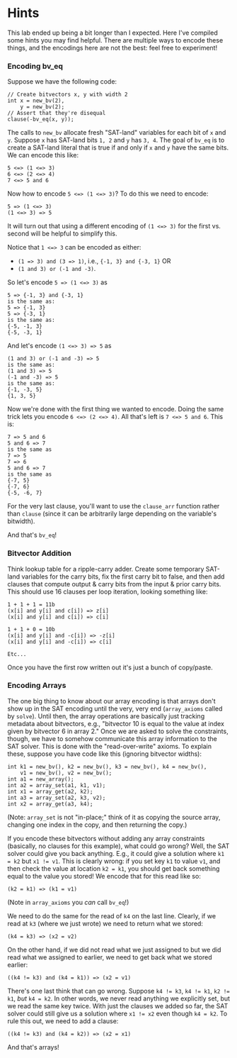 # Hints
This lab ended up being a bit longer than I expected. Here I've compiled some
hints you may find helpful. There are multiple ways to encode these things, and
the encodings here are not the best: feel free to experiment!

### Encoding bv_eq
Suppose we have the following code:
```
// Create bitvectors x, y with width 2
int x = new_bv(2),
    y = new_bv(2);
// Assert that they're disequal
clause(-bv_eq(x, y));
```
The calls to `new_bv` allocate fresh "SAT-land" variables for each bit of `x`
and `y`. Suppose `x` has SAT-land bits `1, 2` and `y` has `3, 4`. The goal of
`bv_eq` is to create a SAT-land literal that is true if and only if `x` and `y`
have the same bits. We can encode this like:
```
5 <=> (1 <=> 3)
6 <=> (2 <=> 4)
7 <=> 5 and 6
```

Now how to encode `5 <=> (1 <=> 3)`? To do this we need to encode:
```
5 => (1 <=> 3)
(1 <=> 3) => 5
```
It will turn out that using a different encoding of `(1 <=> 3)` for the first
vs. second will be helpful to simplify this.

Notice that `1 <=> 3` can be encoded as either:
- `(1 => 3) and (3 => 1)`, i.e., `{-1, 3} and {-3, 1}` OR
- `(1 and 3) or (-1 and -3)`.

So let's encode `5 => (1 <=> 3)` as
```
5 => {-1, 3} and {-3, 1}
is the same as:
5 => {-1, 3}
5 => {-3, 1}
is the same as:
{-5, -1, 3}
{-5, -3, 1}
```
And let's encode `(1 <=> 3) => 5` as
```
(1 and 3) or (-1 and -3) => 5
is the same as:
(1 and 3) => 5
(-1 and -3) => 5
is the same as:
{-1, -3, 5}
{1, 3, 5}
```

Now we're done with the first thing we wanted to encode. Doing the same trick
lets you encode `6 <=> (2 <=> 4)`. All that's left is `7 <=> 5 and 6`. This is:
```
7 => 5 and 6
5 and 6 => 7
is the same as
7 => 5
7 => 6
5 and 6 => 7
is the same as
{-7, 5}
{-7, 6}
{-5, -6, 7}
```
For the very last clause, you'll want to use the `clause_arr` function rather
than `clause` (since it can be arbitrarily large depending on the variable's
bitwidth).

And that's `bv_eq`!

### Bitvector Addition
Think lookup table for a ripple-carry adder. Create some temporary SAT-land
variables for the carry bits, fix the first carry bit to false, and then add
clauses that compute output & carry bits from the input & prior carry bits.
This should use 16 clauses per loop iteration, looking something like:
```
1 + 1 + 1 = 11b
(x[i] and y[i] and c[i]) => z[i]
(x[i] and y[i] and c[i]) => c[i]

1 + 1 + 0 = 10b
(x[i] and y[i] and -c[i]) => -z[i]
(x[i] and y[i] and -c[i]) => c[i]

Etc...
```
Once you have the first row written out it's just a bunch of copy/paste.

### Encoding Arrays
The one big thing to know about our array encoding is that arrays don't show up
in the SAT encoding until the very, very end (`array_axioms` called by
`solve`). Until then, the array operations are basically just tracking metadata
about bitvectors, e.g., "bitvector 10 is equal to the value at index given by
bitvector 6 in array 2." Once we are asked to solve the constraints, though, we
have to somehow communicate this array information to the SAT solver. This is
done with the "read-over-write" axioms. To explain these, suppose you have code
like this (ignoring bitvector widths):

```
int k1 = new_bv(), k2 = new_bv(), k3 = new_bv(), k4 = new_bv(),
    v1 = new_bv(), v2 = new_bv();
int a1 = new_array();
int a2 = array_set(a1, k1, v1);
int x1 = array_get(a2, k2);
int a3 = array_set(a2, k3, v2);
int x2 = array_get(a3, k4);
```
(Note: `array_set` is not "in-place;" think of it as copying the source array,
changing one index in the copy, and then returning the copy.)

If you encode these bitvectors without adding any array constraints (basically,
no clauses for this example), what could go wrong? Well, the SAT solver could
give you back anything. E.g., it could give a solution where `k1 = k2` but
`x1 != v1`. This is clearly wrong: if you set key `k1` to value `v1`, and then
check the value at location `k2 = k1`, you should get back something equal to
the value you stored! We encode that for this read like so:
```
(k2 = k1) => (k1 = v1)
```
(Note in `array_axioms` you *can* call `bv_eq`!)

We need to do the same for the read of `k4` on the last line. Clearly, if we
read at `k3` (where we just wrote) we need to return what we stored:
```
(k4 = k3) => (x2 = v2)
```
On the other hand, if we did not read what we just assigned to but we did read
what we assigned to earlier, we need to get back what we stored earlier:
```
((k4 != k3) and (k4 = k1)) => (x2 = v1)
```

There's one last think that can go wrong. Suppose `k4 != k3`, `k4 != k1`,
`k2 != k1`, *but* `k4 = k2`. In other words, we never read anything we
explicitly set, but we read the same key twice. With just the clauses we added
so far, the SAT solver could still give us a solution where `x1 != x2` even
though `k4 = k2`. To rule this out, we need to add a clause:
```
((k4 != k3) and (k4 = k2)) => (x2 = x1)
```

And that's arrays!
